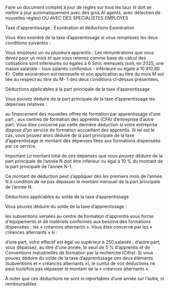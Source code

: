 Faire un document complet à jour de règles sur tous les taux (il doit se mettre à jour automatiquement avec des gros AI agents, avec détection de nouvelles règles)
OU AVEC DES SPECIALISTES EMPLOYES

Taxe d'apprentissage : 
Exonération et déductions
Exonération

Vous êtes exonéré de la taxe d’apprentissage si vous remplissez les deux conditions suivantes :

Vous employez un ou plusieurs apprentis ;
Les rémunérations que vous devez pour un mois et que vous retenez comme base de calcul des cotisations sont inférieures ou égales à 6 Smic mensuels (soit, en 2025, une masse salariale - tous salariés confondus - inférieure ou égale à 10 810,80 €).
Cette exonération est mensuelle et son application au titre du mois M est liée au respect au titre du M- 1 des deux conditions ci-dessus présentées.

Déductions applicables à la part principale de la taxe d’apprentissage 

Vous pouvez déduire de la part principale de la taxe d’apprentissage les dépenses relatives :

au financement des nouvelles offres de formation par apprentissage d’une part ;
aux centres de formation des apprentis (CFA) d’entreprise d’autre part.
Vous êtes concerné par cette dernière déduction si votre entreprise dispose d’un service de formation accueillant des apprentis. Si tel est le cas, vous pouvez alors déduire de la part principale de la taxe d’apprentissage le montant des dépenses liées aux formations dispensées par ce service.

Important
Le montant total de ces dépenses que vous pouvez déduire de la part principale de l’année N doit être inférieur ou égal à 10 % du montant de la part principale de l’année N-1.

Ce montant de déduction peut s’appliquer dès les premiers mois de l’année N à condition de ne pas dépasser le montant mensuel de la part principale de l’année N.

Déductions applicables au solde de la taxe d’apprentissage

Vous pouvez déduire du solde de la taxe d’apprentissage :

les subventions versées au centre de formation d'apprentis sous forme d'équipements et de matériels conformes aux besoins des formations dispensées ;
les « créances alternants ».
 Vous êtes concerné par les « créances alternants » si :

d’une part, votre effectif est égal ou supérieur à 250 salariés ;
d’autre part, vous dépassez, au titre d'une année, le seuil de 5 % d’apprentis et de Conventions industrielles de formation par la recherche (Cifre).
Si vous pouvez déduire du solde de la taxe d’apprentissage ces deux éléments (subventions et « créances alternants »), le cumul de vos déductions ne peut toutefois pas dépasser le montant de la « créances alternants ».

À noter que ces déductions ne sont ni reportables d’une année sur l’autre, ni remboursables.

